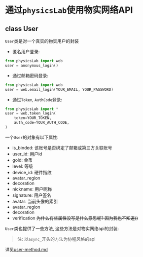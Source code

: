 # 通过`physicsLab`使用物实网络API

## class User

`User`类是对一个真实的物实用户的封装

* 匿名用户登录:

```python
from physicsLab import web
user = anonymous_login()
```

* 通过邮箱密码登录:

```python
from physicsLab import web
user = web.email_login(YOUR_EMAIL, YOUR_PASSWORD)
```

* 通过`Token`, `AuthCode`登录:

```python
from physicsLab import *
user = web.token_login(
    token=YOUR_TOKEN,
    auth_code=YOUR_AUTH_CODE,
)
```

一个`User`的对象有以下属性:

* is_binded: 该账号是否绑定了邮箱或第三方关联账号
* user_id: 用户id
* gold: 金币
* level: 等级
* device_id: 硬件指纹
* avatar_region
* decoration
* nickname: 用户昵称
* signature: 用户签名
* avatar: 当前头像的索引
* avatar_region
* decoration
* verification
~~为什么有些属性没写是什么意思呢? 因为我也不知道()~~

`User`类也提供了一些方法, 这些方法是对物实网络api的封装:
> 注: 以`async_`开头的方法为协程风格的api

详见[user-method.md](./docsgen/user-method.md)
